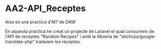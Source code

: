 # AA2-API_Receptes

Aixo es una practica d'M7 de DAW

En aquesta practica he creat un projecte de Laravel el qual consumeix de l'API de receptes "Random Recipes" i amb la llibreria de "stichoza/google-translate-php" traduiem les receptes.

